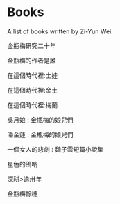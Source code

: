 # Books

A list of books written by Zi-Yun Wei:

金瓶梅研究二十年

金瓶梅的作者是誰

在這個時代裡:土娃

在這個時代裡:金土

在這個時代裡:梅蘭

吳月娘 : 金瓶梅的娘兒們

潘金蓮 : 金瓶梅的娘兒們

一個女人的悲劇 : 魏子雲短篇小說集

星色的鴿哨

深耕>逾卅年

金瓶梅餘穗